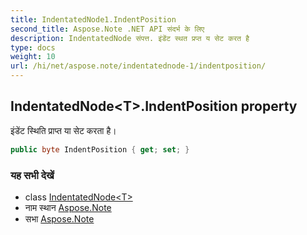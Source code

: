 ```yaml
---
title: IndentatedNode1.IndentPosition
second_title: Aspose.Note .NET API संदर्भ के लिए
description: IndentatedNode संपत्त. इंडेंट स्थत प्रप्त य सेट करत है
type: docs
weight: 10
url: /hi/net/aspose.note/indentatednode-1/indentposition/
---
```

## IndentatedNode&lt;T&gt;.IndentPosition property

इंडेंट स्थिति प्राप्त या सेट करता है।

```csharp
public byte IndentPosition { get; set; }
```

### यह सभी देखें

* class [IndentatedNode&lt;T&gt;](../)
* नाम स्थान [Aspose.Note](../../indentatednode-1/)
* सभा [Aspose.Note](../../../)


